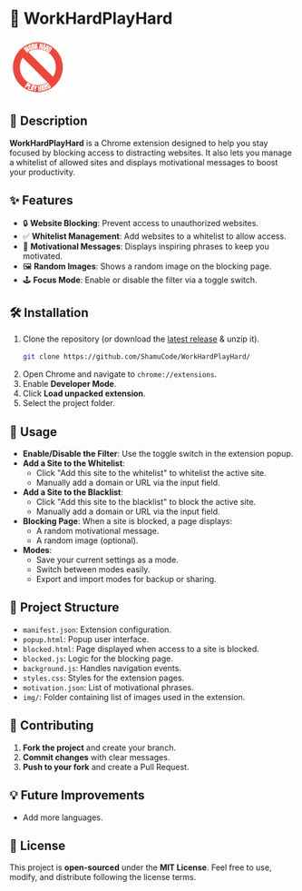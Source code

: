 # 🚀 WorkHardPlayHard

<img src="./img/icon.png" alt="Logo" style="width:100px;"/>

## 🌟 Description
**WorkHardPlayHard** is a Chrome extension designed to help you stay focused by blocking access to distracting websites. It also lets you manage a whitelist of allowed sites and displays motivational messages to boost your productivity.

## ✨ Features
- 🔒 **Website Blocking**: Prevent access to unauthorized websites.
- ✅ **Whitelist Management**: Add websites to a whitelist to allow access.
- 💬 **Motivational Messages**: Displays inspiring phrases to keep you motivated.
- 🖼️ **Random Images**: Shows a random image on the blocking page.
- 🕹️ **Focus Mode**: Enable or disable the filter via a toggle switch.

## 🛠️ Installation
1. Clone the repository (or download the [latest release](https://github.com/ShamuCode/WorkHardPlayHard/archive/refs/heads/main.zip) & unzip it).
    ```bash
    git clone https://github.com/ShamuCode/WorkHardPlayHard/
    ```
2. Open Chrome and navigate to `chrome://extensions`.
3. Enable **Developer Mode**.
4. Click **Load unpacked extension**.
5. Select the project folder.

## 📖 Usage
- **Enable/Disable the Filter**: Use the toggle switch in the extension popup.
- **Add a Site to the Whitelist**:
    - Click "Add this site to the whitelist" to whitelist the active site.
    - Manually add a domain or URL via the input field.
- **Add a Site to the Blacklist**:
    - Click "Add this site to the blacklist" to block the active site.
    - Manually add a domain or URL via the input field.
- **Blocking Page**: When a site is blocked, a page displays:
    - A random motivational message.
    - A random image (optional).
- **Modes**:
    - Save your current settings as a mode.
    - Switch between modes easily.
    - Export and import modes for backup or sharing.

## 📂 Project Structure
- `manifest.json`: Extension configuration.
- `popup.html`: Popup user interface.
- `blocked.html`: Page displayed when access to a site is blocked.
- `blocked.js`: Logic for the blocking page.
- `background.js`: Handles navigation events.
- `styles.css`: Styles for the extension pages.
- `motivation.json`: List of motivational phrases.
- `img/`: Folder containing list of images used in the extension.

## 🤝 Contributing
1. **Fork the project** and create your branch.
2. **Commit changes** with clear messages.
3. **Push to your fork** and create a Pull Request.

## 💡 Future Improvements
- Add more languages.

## 📜 License
This project is **open-sourced** under the **MIT License**. Feel free to use, modify, and distribute following the license terms.
